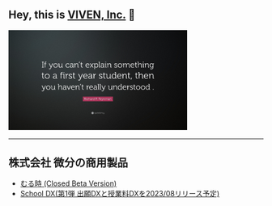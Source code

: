 ## Hey, this is [VIVEN, Inc.](https://www.viven.inc) 👋

<a href="https://quotefancy.com/quote/1185463/Richard-P-Feynman-If-you-can-t-explain-something-to-a-first-year-student-then-you-haven-" target="_blank">
  <img src="https://github.com/viven-inc/.github/blob/main/image/feynman_quote.jpg" width="70%" alt="VIVEN, Inc. logo">
</a>

---

## 株式会社 微分の商用製品
- [むる時 (Closed Beta Version)](https://www.murutoki.com)
- [School DX(第1弾 出願DXと授業料DXを2023/08リリース予定)](https://www.school-dx.com)
